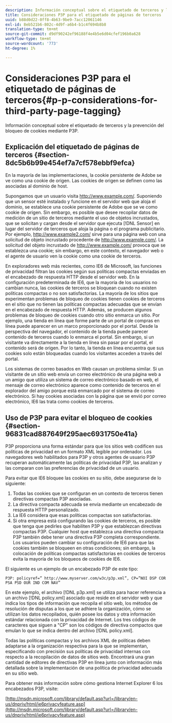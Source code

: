 ```yaml
---
description: Información conceptual sobre el etiquetado de terceros y la prevención del bloqueo de cookies mediante P3P.
title: Consideraciones P3P para el etiquetado de páginas de terceros
uuid: b88d0d22-0ff8-4b63-9be9-7acc12061146
exl-id: 8eb521b6-802c-4d9f-a6b4-b1c4f694b8b8
translation-type: tm+mt
source-git-commit: d9df90242ef96188f4e4b5e6d04cfef196b0a628
workflow-type: tm+mt
source-wordcount: '773'
ht-degree: 1%

---
```


# Consideraciones P3P para el etiquetado de páginas de terceros{#p-p-considerations-for-third-party-page-tagging}

Información conceptual sobre el etiquetado de terceros y la prevención del bloqueo de cookies mediante P3P.

## Explicación del etiquetado de páginas de terceros {#section-8dc5b6b99e454ef7a7cf578ebbf9efca}

En la mayoría de las implementaciones, la cookie persistente de Adobe se ve como una cookie de origen. Las cookies de origen se definen como las asociadas al dominio de host.

Supongamos que un usuario visita http://www.example.com/. Suponiendo que un sensor esté instalado y funcione en el servidor web que aloja el dominio, se establece una cookie persistente de Adobe que se ve como cookie de origen. Sin embargo, es posible que desee recopilar datos de medición de un sitio de terceros mediante el uso de objetos incrustados, que se solicitan y cargan desde el servidor que ejecuta [!DNL Sensor] en lugar del servidor de terceros que aloja la página o el programa publicitario. Por ejemplo, http://www.example2.com/ sirve para una página web con una solicitud de objeto incrustado procedente de http://www.example.com/. La solicitud del objeto incrustado de http://www.example.com/ provoca que se establezca una cookie; sin embargo, en este contexto, el navegador web o el agente de usuario ven la cookie como una cookie de terceros.

En exploradores web más recientes, como IE6 de Microsoft, las funciones de privacidad filtran las cookies según sus políticas compactas enviadas en el encabezado de respuesta HTTP desde el servidor web. En la configuración predeterminada de IE6, que la mayoría de los usuarios no cambian nunca, las cookies de terceros se bloquean cuando no existen políticas compactas o no son satisfactorias. La mayoría de los sitios que experimentan problemas de bloqueo de cookies tienen cookies de terceros en el sitio que no tienen las políticas compactas adecuadas que se envían en el encabezado de respuesta HTTP. Además, se producen algunos problemas de bloqueo de cookies cuando otro sitio enmarca un sitio. Por ejemplo, una tienda en línea que forme parte de un portal de compras en línea puede aparecer en un marco proporcionado por el portal. Desde la perspectiva del navegador, el contenido de la tienda puede parecer contenido de terceros cuando lo enmarca el portal. Sin embargo, si un visitante va directamente a la tienda en línea sin pasar por el portal, el contenido será de origen. Por lo tanto, la tienda en línea encuentra que sus cookies solo están bloqueadas cuando los visitantes acceden a través del portal.

Los sistemas de correo basados en Web causan un problema similar. Si un visitante de un sitio web envía un correo electrónico de una página web a un amigo que utiliza un sistema de correo electrónico basado en web, el mensaje de correo electrónico aparece como contenido de terceros en el explorador del amigo porque está enmarcado por el sistema de correo electrónico. Si hay cookies asociadas con la página que se envió por correo electrónico, IE6 las trata como cookies de terceros.

## Uso de P3P para evitar el bloqueo de cookies {#section-96831cad887649f295aec6931750e41a}

P3P proporciona una forma estándar para que los sitios web codificen sus políticas de privacidad en un formato XML legible por ordenador. Los navegadores web habilitados para P3P y otros agentes de usuario P3P recuperan automáticamente las políticas de privacidad P3P, las analizan y las comparan con las preferencias de privacidad de un usuario.

Para evitar que IE6 bloquee las cookies en su sitio, debe asegurarse de lo siguiente:

1. Todas las cookies que se configuran en un contexto de terceros tienen directivas compactas P3P asociadas.
1. La directiva compacta adecuada se envía mediante un encabezado de respuesta HTTP personalizado.
1. La IE6 considera que esas políticas compactas son satisfactorias.
1. Si otra empresa está configurando las cookies de terceros, es posible que tenga que pedirles que habiliten P3P y que establezcan directivas compactas P3P. Cualquier host que establezca una directiva compacta P3P también debe tener una directiva P3P completa correspondiente. Los usuarios pueden cambiar su configuración de IE6 para que las cookies también se bloqueen en otras condiciones; sin embargo, la colocación de políticas compactas satisfactorias en cookies de terceros evita la mayoría de los bloqueos de cookies de IE6.

El siguiente es un ejemplo de un encabezado P3P de este tipo:

```
P3P: policyref=” http://www.myserver.com/w3c/p3p.xml”, CP=”NOI DSP COR PSA PSD OUR IND COM NAV”
```

En este ejemplo, el archivo [!DNL p3p.xml] se utiliza para hacer referencia a un archivo [!DNL policy.xml] asociado que reside en el servidor web y que indica los tipos de información que recopila el sitio web, los métodos de resolución de disputas a los que se adhiere la organización, cómo se utilizan los datos recopilados, quién posee los datos y otra información estándar relacionada con la privacidad de Internet. Los tres códigos de caracteres que siguen a &quot;CP&quot; son los códigos de directiva compactos que emulan lo que se indica dentro del archivo [!DNL policy.xml].

Todas las políticas compactas y los archivos XML de políticas deben adaptarse a la organización respectiva para la que se implementan, especificando con precisión sus políticas de privacidad internas con respecto a la recopilación de datos de sitios web. Encontrará una gran cantidad de editores de directivas P3P en línea junto con información más detallada sobre la implementación de una política de privacidad adecuada en su sitio web.

Para obtener más información sobre cómo gestiona Internet Explorer 6 los encabezados P3P, visite:

[http://msdn.microsoft.com/library/default.asp?url=/library/en-us/dnpriv/html/ie6privacyfeature.asp](http://msdn.microsoft.com/library/default.asp?url=/library/en-us/dnpriv/html/ie6privacyfeature.asp)
